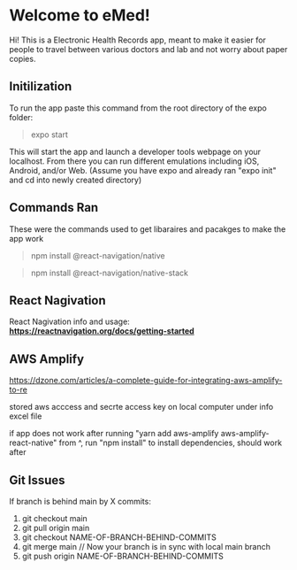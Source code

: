# Welcome to eMed!

Hi! This is a Electronic Health Records app, meant to make it easier for people to travel between various doctors and lab and not worry about paper copies.

## Initilization

To run the app paste this command from the root directory of the expo folder:
>expo start

This will start the app and launch a developer tools webpage on your localhost. From there you can run different emulations including iOS, Android, and/or Web. (Assume you have expo and already ran "expo init" and cd into newly created directory)

## Commands Ran

These were the commands used to get libaraires and pacakges to make the app work
> npm install @react-navigation/native

> npm install @react-navigation/native-stack

## React Nagivation

React Nagivation info and usage: **https://reactnavigation.org/docs/getting-started**

## AWS Amplify

https://dzone.com/articles/a-complete-guide-for-integrating-aws-amplify-to-re

stored aws acccess and secrte access key on local computer under info excel file

if app does not work after running "yarn add aws-amplify aws-amplify-react-native" from ^, run "npm install" to install dependencies, should work after

## Git Issues

If branch is behind main by X commits:
1) git checkout main
2) git pull origin main
3) git checkout NAME-OF-BRANCH-BEHIND-COMMITS
4) git merge main // Now your branch is in sync with local main branch
5) git push origin NAME-OF-BRANCH-BEHIND-COMMITS
